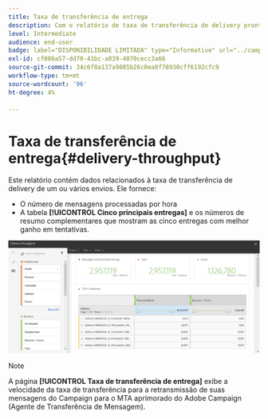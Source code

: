 ```yaml
---
title: Taxa de transferência de entrega
description: Com o relatório de taxa de transferência de delivery pronto para uso, saiba mais sobre o sucesso do delivery.
level: Intermediate
audience: end-user
badge: label="DISPONIBILIDADE LIMITADA" type="Informative" url="../campaign-standard-migration-home.md" tooltip="Restrito a usuários migrados do Campaign Standard"
exl-id: cf086a57-dd70-41bc-a039-4070cecc3a66
source-git-commit: 34c6f8a137a9085b26c0ea8f78930cff6192cfc9
workflow-type: tm+mt
source-wordcount: '96'
ht-degree: 4%

---
```


# Taxa de transferência de entrega{#delivery-throughput}

Este relatório contém dados relacionados à taxa de transferência de delivery de um ou vários envios. Ele fornece:

* O número de mensagens processadas por hora
* A tabela **[!UICONTROL Cinco principais entregas]** e os números de resumo complementares que mostram as cinco entregas com melhor ganho em tentativas.

![](assets/delivery_reports_1.png)

>[!NOTE]
>
>A página **[!UICONTROL Taxa de transferência de entrega]** exibe a velocidade da taxa de transferência para a retransmissão de suas mensagens do Campaign para o MTA aprimorado do Adobe Campaign (Agente de Transferência de Mensagem).

